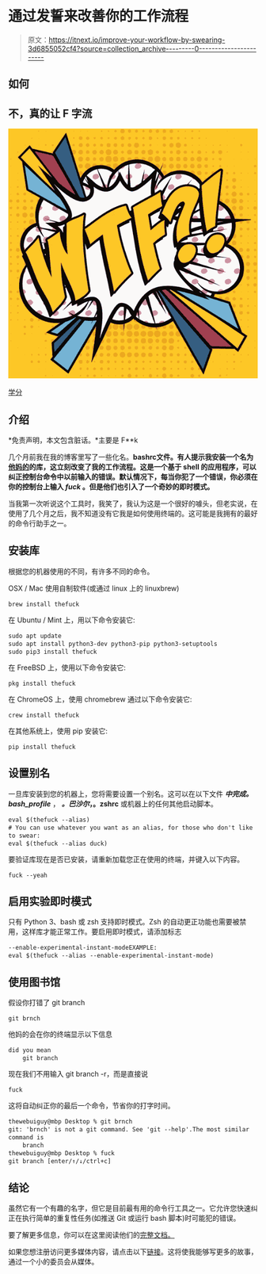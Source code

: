 # 通过发誓来改善你的工作流程

> 原文：<https://itnext.io/improve-your-workflow-by-swearing-3d6855052cf4?source=collection_archive---------0----------------------->

## 如何

## 不，真的让 F 字流

![](img/d34d4f832dfbdfae6def4233f3223fab.png)

[学分](https://st2.depositphotos.com/6367796/9368/v/600/depositphotos_93684108-stock-illustration-pop-art-comics-icon-wtf.jpg)

## 介绍

*免责声明，本文包含脏话。*主要是 F**k

几个月前我在我的博客里写了一些化名。**bashrc文件。有人提示我安装一个名为[他妈的](https://github.com/nvbn/thefuck)的库，这立刻改变了我的工作流程。这是一个基于 shell 的应用程序，可以纠正控制台命令中以前输入的错误。默认情况下，每当你犯了一个错误，你必须在你的控制台上输入 ***fuck*** 。但是他们也引入了一个奇妙的即时模式。**

当我第一次听说这个工具时，我笑了，我认为这是一个很好的噱头，但老实说，在使用了几个月之后，我不知道没有它我是如何使用终端的。这可能是我拥有的最好的命令行助手之一。

## 安装库

根据您的机器使用的不同，有许多不同的命令。

OSX / Mac 使用自制软件(或通过 linux 上的 linuxbrew)

```
brew install thefuck
```

在 Ubuntu / Mint 上，用以下命令安装它:

```
sudo apt update
sudo apt install python3-dev python3-pip python3-setuptools
sudo pip3 install thefuck
```

在 FreeBSD 上，使用以下命令安装它:

```
pkg install thefuck
```

在 ChromeOS 上，使用 chromebrew 通过以下命令安装它:

```
crew install thefuck
```

在其他系统上，使用 pip 安装它:

```
pip install thefuck
```

## 设置别名

一旦库安装到您的机器上，您将需要设置一个别名。这可以在以下文件 ***中完成。bash_profile*** ， ***。巴沙尔*，。zshrc** 或机器上的任何其他启动脚本。

```
eval $(thefuck --alias)
# You can use whatever you want as an alias, for those who don't like to swear:
eval $(thefuck --alias duck)
```

要验证库现在是否已安装，请重新加载您正在使用的终端，并键入以下内容。

```
fuck --yeah
```

## 启用实验即时模式

只有 Python 3、bash 或 zsh 支持即时模式。Zsh 的自动更正功能也需要被禁用，这样库才能正常工作。要启用即时模式，请添加标志

```
--enable-experimental-instant-modeEXAMPLE:
eval $(thefuck --alias --enable-experimental-instant-mode)
```

## 使用图书馆

假设你打错了 git branch

```
git brnch
```

他妈的会在你的终端显示以下信息

```
did you mean
	git branch
```

现在我们不用输入 git branch -r，而是直接说

```
fuck
```

这将自动纠正你的最后一个命令，节省你的打字时间。

```
thewebuiguy@mbp Desktop % git brnch
git: 'brnch' is not a git command. See 'git --help'.The most similar command is
	branch
thewebuiguy@mbp Desktop % fuck
git branch [enter/↑/↓/ctrl+c]
```

## 结论

虽然它有一个有趣的名字，但它是目前最有用的命令行工具之一。它允许您快速纠正在执行简单的重复性任务(如推送 Git 或运行 bash 脚本)时可能犯的错误。

要了解更多信息，你可以在这里阅读他们的[完整文档。](https://github.com/nvbn/thefuck)

如果您想注册访问更多媒体内容，请点击以下[链接](https://thewebuiguy.com/membership)。这将使我能够写更多的故事，通过一个小的委员会从媒体。